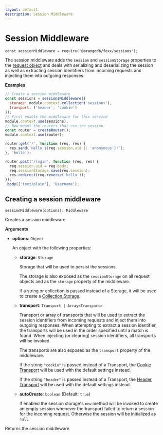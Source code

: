 ```yaml
---
layout: default
description: Session Middleware
---
```

Session Middleware
==================

`const sessionMiddleware = require('@arangodb/foxx/sessions');`

The session middleware adds the `session` and `sessionStorage` properties to the [request object](foxx-router-request.html) and deals with serializing and deserializing the session as well as extracting session identifiers from incoming requests and injecting them into outgoing responses.

**Examples**

```js
// Create a session middleware
const sessions = sessionsMiddleware({
  storage: module.context.collection('sessions'),
  transport: ['header', 'cookie']
});
// First enable the middleware for this service
module.context.use(sessions);
// Now mount the routers that use the session
const router = createRouter();
module.context.use(router);

router.get('/', function (req, res) {
  res.send(`Hello ${req.session.uid || 'anonymous'}!`);
}, 'hello');

router.post('/login', function (req, res) {
  req.session.uid = req.body;
  req.sessionStorage.save(req.session);
  res.redirect(req.reverse('hello'));
});
.body(['text/plain'], 'Username');
```

Creating a session middleware
-----------------------------

`sessionMiddleware(options): Middleware`

Creates a session middleware.

**Arguments**

* **options**: `Object`

  An object with the following properties:

  * **storage**: `Storage`

    Storage that will be used to persist the sessions.

    The storage is also exposed as the `sessionStorage` on all request objects and as the `storage` property of the middleware.

    If a string or collection is passed instead of a Storage, it will be used to create a [Collection Storage](foxx-sessions-storages-collection.html).

  * **transport**: `Transport | Array<Transport>`

    Transport or array of transports that will be used to extract the session identifiers from incoming requests and inject them into outgoing responses. When attempting to extract a session identifier, the transports will be used in the order specified until a match is found. When injecting (or clearing) session identifiers, all transports will be invoked.

    The transports are also exposed as the `transport` property of the middleware.

    If the string `"cookie"` is passed instead of a Transport, the [Cookie Transport](foxx-sessions-transports-cookie.html) will be used with the default settings instead.

    If the string `"header"` is passed instead of a Transport, the [Header Transport](foxx-sessions-transports-header.html) will be used with the default settings instead.

  * **autoCreate**: `boolean` (Default: `true`)

    If enabled the session storage's `new` method will be invoked to create an empty session whenever the transport failed to return a session for the incoming request. Otherwise the session will be initialized as `null`.

Returns the session middleware.
